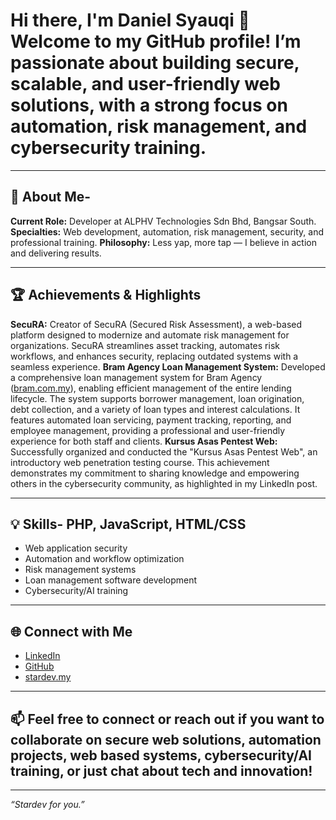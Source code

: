 # Hi there, I'm Daniel Syauqi 👋Welcome to my GitHub profile! I’m passionate about building secure, scalable, and user-friendly web solutions, with a strong focus on automation, risk management, and cybersecurity training.

---

## 🚀 About Me- 
**Current Role:** Developer at ALPHV Technologies Sdn Bhd, Bangsar South.
**Specialties:** Web development, automation, risk management, security, and professional training.
**Philosophy:** Less yap, more tap — I believe in action and delivering results.

---

## 🏆 Achievements & Highlights
**SecuRA:** Creator of SecuRA (Secured Risk Assessment), a web-based platform designed to modernize and automate risk management for organizations. SecuRA streamlines asset tracking, automates risk workflows, and enhances security, replacing outdated systems with a seamless experience.
**Bram Agency Loan Management System:** Developed a comprehensive loan management system for Bram Agency ([bram.com.my](https://bram.com.my)), enabling efficient management of the entire lending lifecycle. The system supports borrower management, loan origination, debt collection, and a variety of loan types and interest calculations. It features automated loan servicing, payment tracking, reporting, and employee management, providing a professional and user-friendly experience for both staff and clients.
**Kursus Asas Pentest Web:** Successfully organized and conducted the "Kursus Asas Pentest Web", an introductory web penetration testing course. This achievement demonstrates my commitment to sharing knowledge and empowering others in the cybersecurity community, as highlighted in my LinkedIn post.

---

## 💡 Skills- PHP, JavaScript, HTML/CSS
- Web application security
- Automation and workflow optimization
- Risk management systems
- Loan management software development
- Cybersecurity/AI training

---

## 🌐 Connect with Me
- [LinkedIn](https://www.linkedin.com/in/danielsyauqi/)
- [GitHub](https://github.com/danielsyauqi)
- [stardev.my](https://stardev.my)

---

## 📫 Feel free to connect or reach out if you want to collaborate on secure web solutions, automation projects, web based systems, cybersecurity/AI training, or just chat about tech and innovation!

---

*“Stardev for you.”*

